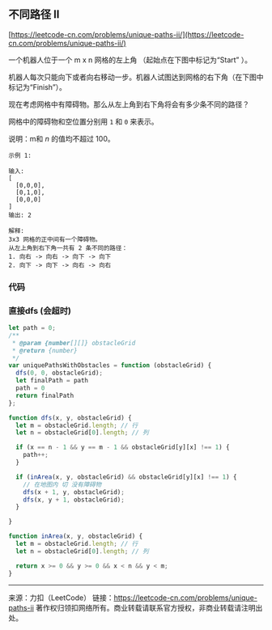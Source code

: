 ## 不同路径 II

[https://leetcode-cn.com/problems/unique-paths-ii/](https://leetcode-cn.com/problems/unique-paths-ii/)



一个机器人位于一个 m x n 网格的左上角 （起始点在下图中标记为“Start” ）。

机器人每次只能向下或者向右移动一步。机器人试图达到网格的右下角（在下图中标记为“Finish”）。

现在考虑网格中有障碍物。那么从左上角到右下角将会有多少条不同的路径？



网格中的障碍物和空位置分别用 `1` 和 `0` 来表示。



说明：m和 *n* 的值均不超过 100。



```
示例 1:

输入:
[
  [0,0,0],
  [0,1,0],
  [0,0,0]
]
输出: 2

解释:
3x3 网格的正中间有一个障碍物。
从左上角到右下角一共有 2 条不同的路径：
1. 向右 -> 向右 -> 向下 -> 向下
2. 向下 -> 向下 -> 向右 -> 向右
```





### 代码



### 直接dfs (会超时)



```js
let path = 0;
/**
 * @param {number[][]} obstacleGrid
 * @return {number}
 */
var uniquePathsWithObstacles = function (obstacleGrid) {
  dfs(0, 0, obstacleGrid);
  let finalPath = path
  path = 0 
  return finalPath
};

function dfs(x, y, obstacleGrid) {
  let m = obstacleGrid.length; // 行
  let n = obstacleGrid[0].length; // 列

  if (x == n - 1 && y == m - 1 && obstacleGrid[y][x] !== 1) {
    path++;
  }

  if (inArea(x, y, obstacleGrid) && obstacleGrid[y][x] !== 1) {
    // 在地图内 切 没有障碍物
    dfs(x + 1, y, obstacleGrid);
    dfs(x, y + 1, obstacleGrid);
  }

}

function inArea(x, y, obstacleGrid) {
  let m = obstacleGrid.length; // 行
  let n = obstacleGrid[0].length; // 列

  return x >= 0 && y >= 0 && x < n && y < m;
}

```













------



来源：力扣（LeetCode）
链接：https://leetcode-cn.com/problems/unique-paths-ii
著作权归领扣网络所有。商业转载请联系官方授权，非商业转载请注明出处。















































